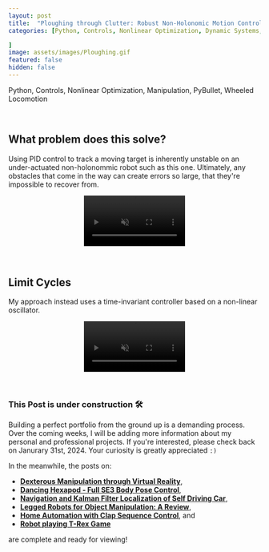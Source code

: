 ```yaml
---
layout: post
title:  "Ploughing through Clutter: Robust Non-Holonomic Motion Control"
categories: [Python, Controls, Nonlinear Optimization, Dynamic Systems, Manipulation, Simulation, PyBullet, Wheeled Locomotion

]
image: assets/images/Ploughing.gif
featured: false
hidden: false
---
```


Python, Controls, Nonlinear Optimization, Manipulation, PyBullet, Wheeled Locomotion

<br>

## What problem does this solve?

Using PID control to track a moving target is inherently unstable on an under-actuated non-holonommic robot such as this one. Ultimately, any obstacles that come in the way can create errors so large, that they're impossible to recover from. 

<p align = "center">
<video width="40%" controls loop autoplay muted>
    <source src="https://github.com/GogiPuttar/adityanairswebsite.github.io/assets/59332714/6664fca0-20e6-43be-904b-d0c549d0df81" type="video/mp4">
</video>
</p>

<br>

## Limit Cycles

My approach instead uses a time-invariant controller based on a non-linear oscillator. 

<p align = "center">
<video width="40%" controls loop autoplay muted>
    <source src="https://github.com/GogiPuttar/adityanairswebsite.github.io/assets/59332714/de2dfd7a-b608-468b-8a97-80053587c1b7" type="video/mp4">
</video>
</p>

<br>

### This Post is under construction 🛠️
Building a perfect portfolio from the ground up is a demanding process.
Over the coming weeks, I will be adding more information about my personal and professional projects. 
If you're interested, please check back on Janurary 31st, 2024.
Your curiosity is greatly appreciated `:)`

In the meanwhile, the posts on:
- [**Dexterous Manipulation through Virtual Reality**](https://adityanairs.website/DexterousManipulationThroughVR/), 
- [**Dancing Hexapod - Full SE3 Body Pose Control**](https://adityanairs.website/DancingHexapod/), 
- [**Navigation and Kalman Filter Localization of Self Driving Car**](https://adityanairs.website/SelfDrivingCar/), 
- [**Legged Robots for Object Manipulation: A Review**](https://adityanairs.website/LeggedRobotsForObjectManipulation/), 
- [**Home Automation with Clap Sequence Control**](https://adityanairs.website/ClapSequenceControl/), and 
- [**Robot playing T-Rex Game**](https://adityanairs.website/TRexGame/) 

are complete and ready for viewing!



